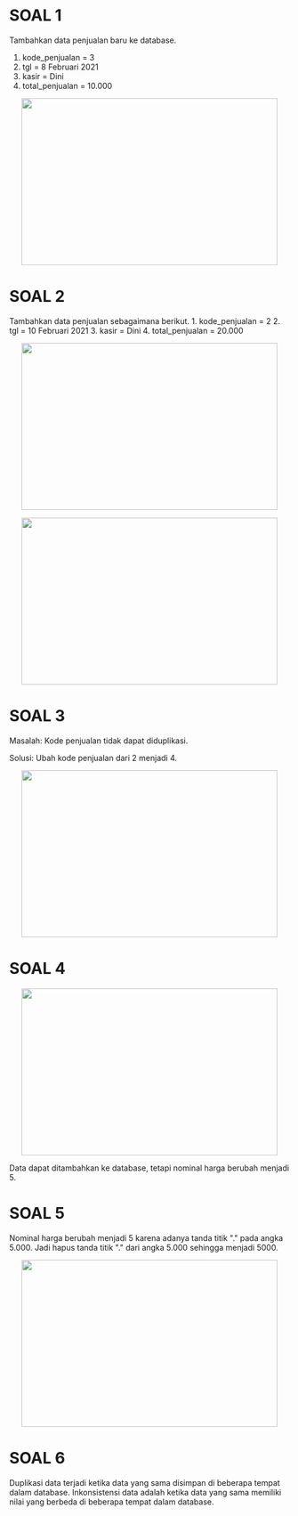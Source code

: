 <h1> SOAL 1 </h1>
Tambahkan data penjualan baru ke database.


1.	kode_penjualan = 3 
2.	tgl = 8 Februari 2021
3.	kasir = Dini
4.	total_penjualan = 10.000
<p align="center">
  <img width="460" height="300" src="https://i.imgur.com/LxUH0JM.png">
</p>

<h1>SOAL 2 </h1>
Tambahkan data penjualan sebagaimana berikut.
1.	kode_penjualan = 2
2.	tgl = 10 Februari 2021
3.	kasir = Dini
4.	total_penjualan = 20.000
<p align="center">
  <img width="460" height="300" src="https://i.imgur.com/GOAExIq.png">
</p>
<p align="center">
  <img width="460" height="300" src="https://i.imgur.com/2FcZ2pH.png">
</p>

<h1>SOAL 3 </h1>
Masalah:
Kode penjualan tidak dapat diduplikasi.

Solusi:
Ubah kode penjualan dari 2 menjadi 4.
<p align="center">
  <img width="460" height="300" src="https://i.imgur.com/qW5VQP4.png">
</p>

<h1> SOAL 4 </h1>
<p align="center">
  <img width="460" height="300" src="https://i.imgur.com/L2eIkem.png">
</p>
Data dapat ditambahkan ke database, tetapi nominal harga berubah menjadi 5.

<h1> SOAL 5 </h1>
Nominal harga berubah menjadi 5 karena adanya tanda titik "." pada angka 5.000.
Jadi hapus tanda titik "." dari angka 5.000 sehingga menjadi 5000.
<p align="center">
  <img width="460" height="300" src="https://i.imgur.com/AiYRCwD.png">
</p>

<h1> SOAL 6 </h1>
Duplikasi data terjadi ketika data yang sama disimpan di beberapa tempat dalam database.
Inkonsistensi data adalah ketika data yang sama memiliki nilai yang berbeda di beberapa tempat dalam database.
